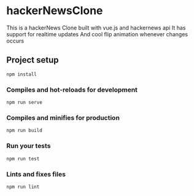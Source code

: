 # hackerNewsClone

This is a hackerNews Clone built with vue.js and hackernews api
It has support for realtime updates 
And cool flip animation whenever changes occurs

## Project setup
```
npm install
```

### Compiles and hot-reloads for development
```
npm run serve
```

### Compiles and minifies for production
```
npm run build
```

### Run your tests
```
npm run test
```

### Lints and fixes files
```
npm run lint
```
